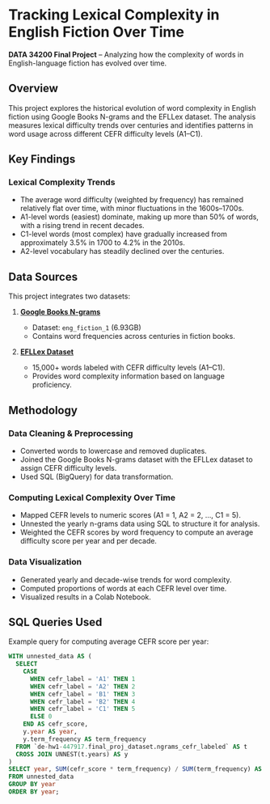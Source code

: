 # Tracking Lexical Complexity in English Fiction Over Time  
**DATA 34200 Final Project** – Analyzing how the complexity of words in English-language fiction has evolved over time.

## Overview
This project explores the historical evolution of word complexity in English fiction using Google Books N-grams and the EFLLex dataset. The analysis measures lexical difficulty trends over centuries and identifies patterns in word usage across different CEFR difficulty levels (A1–C1).

## Key Findings
### Lexical Complexity Trends  
- The average word difficulty (weighted by frequency) has remained relatively flat over time, with minor fluctuations in the 1600s–1700s.  
- A1-level words (easiest) dominate, making up more than 50% of words, with a rising trend in recent decades.  
- C1-level words (most complex) have gradually increased from approximately 3.5% in 1700 to 4.2% in the 2010s.  
- A2-level vocabulary has steadily declined over the centuries.

## Data Sources
This project integrates two datasets:

1. **[Google Books N-grams](https://cloud.google.com/bigquery/public-data/google-books)**  
   - Dataset: `eng_fiction_1` (6.93GB)  
   - Contains word frequencies across centuries in fiction books.  

2. **[EFLLex Dataset](https://cental.uclouvain.be/cefrlex/efllex/)**  
   - 15,000+ words labeled with CEFR difficulty levels (A1–C1).  
   - Provides word complexity information based on language proficiency.  

## Methodology
### Data Cleaning & Preprocessing
- Converted words to lowercase and removed duplicates.  
- Joined the Google Books N-grams dataset with the EFLLex dataset to assign CEFR difficulty levels.  
- Used SQL (BigQuery) for data transformation.

### Computing Lexical Complexity Over Time
- Mapped CEFR levels to numeric scores (A1 = 1, A2 = 2, …, C1 = 5).  
- Unnested the yearly n-grams data using SQL to structure it for analysis.  
- Weighted the CEFR scores by word frequency to compute an average difficulty score per year and per decade.

### Data Visualization
- Generated yearly and decade-wise trends for word complexity.  
- Computed proportions of words at each CEFR level over time.  
- Visualized results in a Colab Notebook.

## SQL Queries Used
Example query for computing average CEFR score per year:
```sql
WITH unnested_data AS (
  SELECT 
    CASE 
      WHEN cefr_label = 'A1' THEN 1 
      WHEN cefr_label = 'A2' THEN 2 
      WHEN cefr_label = 'B1' THEN 3 
      WHEN cefr_label = 'B2' THEN 4 
      WHEN cefr_label = 'C1' THEN 5 
      ELSE 0 
    END AS cefr_score, 
    y.year AS year,
    y.term_frequency AS term_frequency 
  FROM `de-hw1-447917.final_proj_dataset.ngrams_cefr_labeled` AS t 
  CROSS JOIN UNNEST(t.years) AS y
)
SELECT year, SUM(cefr_score * term_frequency) / SUM(term_frequency) AS avg_cefr_score 
FROM unnested_data 
GROUP BY year 
ORDER BY year;

